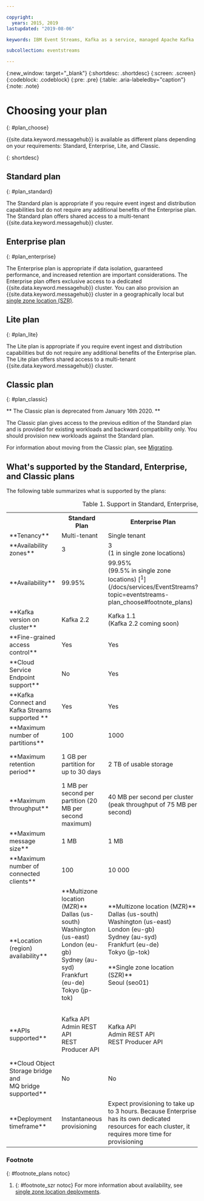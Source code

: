 ```yaml
---

copyright:
  years: 2015, 2019
lastupdated: "2019-08-06"

keywords: IBM Event Streams, Kafka as a service, managed Apache Kafka

subcollection: eventstreams

---
```


{:new_window: target="_blank"}
{:shortdesc: .shortdesc}
{:screen: .screen}
{:codeblock: .codeblock}
{:pre: .pre}
{:table: .aria-labeledby="caption"}
{:note: .note}

# Choosing your plan 
{: #plan_choose}

{{site.data.keyword.messagehub}} is available as different plans depending on your requirements: Standard, Enterprise, Lite, and Classic. 

<!--
For information about the Classic plan, see
[Classic plan](/docs/services/EventStreams?topic=eventstreams-plan_choose_classic#plan_choose_classic).
-->
{: shortdesc}

## Standard plan
{: #plan_standard}

The Standard plan is appropriate if you require event ingest and distribution capabilities but do not require any additional benefits of the Enterprise plan. The Standard plan offers shared access to a multi-tenant {{site.data.keyword.messagehub}} cluster.

## Enterprise plan 
{: #plan_enterprise}

The Enterprise plan is appropriate if data isolation, guaranteed performance, and increased retention are important considerations. The Enterprise plan offers exclusive access to a dedicated {{site.data.keyword.messagehub}} cluster. You can also provision an {{site.data.keyword.messagehub}} cluster in a geographically local but [single zone location (SZR)](/docs/services/EventStreams?topic=eventstreams-sla#sla_szr).

## Lite plan
{: #plan_lite}

The Lite plan is appropriate if you require event ingest and distribution capabilities but do not require any additional benefits of the Enterprise plan. The Lite plan offers shared access to a multi-tenant {{site.data.keyword.messagehub}} cluster.


## Classic plan
{: #plan_classic}

** The Classic plan is deprecated from January 16th 2020. **

The Classic plan gives access to the previous edition of the Standard plan and is provided for existing workloads and backward compatibility only. You should provision new workloads against the Standard plan.

For information about moving from the Classic plan, see [Migrating](/docs/services/EventStreams?topic=eventstreams-plan_choose_classic#migrating_from_classic).


## What's supported by the Standard, Enterprise, and Classic plans

The following table summarizes what is supported by the plans:

<table>
    <caption>Table 1. Support in Standard, Enterprise, and Classic plans</caption>
      <tr>
	        <th></th>
		    <th>Standard Plan</th>
		    <th>Enterprise Plan</th>
		    <th>Lite Plan</th>
		    <th>Classic Plan</th>
        </tr>
		<tr>
			<td>**Tenancy**</td>
			<td>Multi-tenant </td>
			<td>Single tenant</td>
			<td>Multi-tenant </td>
			<td>Multi-tenant</td>
		</tr>
        <tr>
			<td>**Availability zones**</td>
			<td>3</td>
			<td>3<br/>(1 in single zone locations)
			</td>
			<td>Not supported</td>
			<td>Not supported</td>
		</tr>
        <tr>
			<td>**Availability**</td>
			<td>99.95%</td>
			<td>99.95%<br/>(99.5% in single zone locations)  [<sup>1</sup>](/docs/services/EventStreams?topic=eventstreams-plan_choose#footnote_plans)</td>
			<td>99.5%?</td>
			<td>99.5%</td>
		</tr>
	  		<tr>
			<td>**Kafka version on cluster**</td>
			<td>Kafka 2.2</td>
			<td>Kafka 1.1 <br/>(Kafka 2.2 coming soon)</td>
			<td>Kafka 2.2</td>
			<td>Kafka 1.1</td>
		</tr>
		<tr>
			<td>**Fine-grained access control**</td>
			<td>Yes</td>
			<td>Yes</td>
			<td>No</td>
			<td>No</td>
		</tr>
				<tr>
			<td>**Cloud Service Endpoint support**</td>
			<td>No</td>
			<td>Yes</td>
			<td>No</td>
			<td>No</td>
		</tr>
		<tr>
			<td>**Kafka Connect and Kafka Streams supported **</td>
			<td>Yes</td>
			<td>Yes</td>
			<td>No?</td>
			<td>Yes</td>
		</tr>
		<tr>
			<td>**Maximum number of partitions**</td>
			<td>100</td>
			<td>1000</td>
			<td>100?</td>
			<td>100</td>
		</tr>
		<tr>
			<td>**Maximum retention period**</td>
			<td>1 GB per partition for up to 30 days </td>
			<td>2 TB of usable storage<!--Unlimited up to the storage limit of your plan --></td>
			<td>1 GB per partition for up to 30 days? </td>
			<td>1 GB per partition for up to 30 days </td>
		</tr>
		<tr>
			<td>**Maximum throughput**</td>
			<td>1 MB per second per partition (20 MB per second maximum) </td>
			<td>40 MB per second per cluster (peak throughput of 75 MB per second)</td>
			<td>1 MB per second per partition?</td>
			<td>1 MB per second per partition</td>
		</tr>
		<tr>
			<td>**Maximum message size**</td>
			<td>1 MB</td>
			<td>1 MB</td>
			<td>1 MB?</td>
			<td>1 MB</td>
		</tr>
		<tr>
			<td>**Maximum number of connected clients**</td>
			<td>100</td>
			<td>10 000</td>
			<td>100?</td>
			<td>100</td>
		</tr>
		<tr>
			<td>**Location (region) availability**</td>
			<td>**Multizone location (MZR)**<br/>
			Dallas (us-south)</br>
			Washington (us-east)<br/>
			London (eu-gb)<br/>
			Sydney (au-syd)</br>
			Frankfurt (eu-de)<br/>
			Tokyo (jp-tok)<br/>
			<br/>
			</td>
			<td>**Multizone location (MZR)**</br>
			Dallas (us-south)</br>
			Washington (us-east)<br/>
			London (eu-gb)<br/>
			Sydney (au-syd)</br>
			Frankfurt (eu-de)<br/>
			Tokyo (jp-tok)<br/>
			<br/>
			**Single zone location (SZR)**</br>
			Seoul (seo01)<br/>
			<br/>
			</td>
			<td>Dallas (us-south)</br>
			London (eu-gb)</br>
			Sydney (au-syd)</br>
			Frankfurt (eu-de)</td>
			<td>Dallas (us-south)</br>
			London (eu-gb)</br>
			Sydney (au-syd)</br>
			Frankfurt (eu-de) - no {{site.data.keyword.mql}} API </td>
		</tr>
		<tr>
     	    <td>**APIs supported**</td>
			<td>Kafka API</br>
			Admin REST API<br/>
			REST Producer API</br>
		    </td>
			<td>Kafka API<br/>
			Admin REST API</br>
			REST Producer API</br>
			</td>
			<td>Kafka API?</br>
			Admin REST API?<br/>
			REST Producer API?</br>
		    </td>
			<td>Kafka API</br>
			Admin REST API<br/>
			Kafka REST API</br>
			MQ Light API</br>
		    </td>
		</tr>
		</tr>
			<td>**Cloud Object Storage bridge and<br/>
			MQ bridge supported**</td>
			<td>No</td>
			<td>No</td>
			<td>No</td>
			<td>Yes</td>
		</tr>
		<tr>
			<td>**Deployment timeframe**</td>
			<td>Instantaneous provisioning</td>
			<td>Expect provisioning to take up to 3 hours. Because Enterprise has its own dedicated resources for each cluster, it requires more time for provisioning</td>
			<td>Instantaneous provisioning?</td>
			<td>Instantaneous provisioning</td>
		</tr>

</table>

### Footnote
{: #footnote_plans notoc}

1. {: #footnote_szr notoc} For more information about availability, see [single zone location deployments](/docs/services/EventStreams?topic=eventstreams-sla#sla_szr).



<!--
## {{site.data.keyword.Bluemix_notm}} Public environment
{: notoc}

{{site.data.keyword.Bluemix_notm}} Public provides an
economical public cloud service where you pay for what you use and share infrastructure with
others.

In {{site.data.keyword.Bluemix_notm}} Public, the cost of
{{site.data.keyword.messagehub}} is determined by two factors: the
number of partitions that you use and the number of messages that you send and receive. There is no
charge for message data while it is retained on the topics, but the data that each partition retains
is capped at 1 GB.

For more information, see [{{site.data.keyword.Bluemix_notm}} Public ![External link icon](../../icons/launch-glyph.svg "External link icon")](https://www.ibm.com/cloud/free/){:new_window}.
-->

